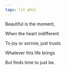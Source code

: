 ```yaml
---
tags: lit phil
---
```


Beautiful is the moment,

When the heart indifferent

To joy or sorrow, just trusts

Whatever this life brings

But finds time to just be.
